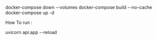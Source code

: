 docker-compose down --volumes
docker-compose build --no-cache
docker-compose up -d


How To run :

uvicorn api:app --reload